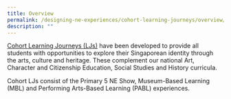 ```yaml
---
title: Overview
permalink: /designing-ne-experiences/cohort-learning-journeys/overview/
description: ""
---
```

[Cohort Learning Journeys (LJs)](https://www.opal2.moe.edu.sg/csl/s/cce-2021-main-sdcd/wiki/page/view?title=Cohort+Learning+Journeys+%28LJs%29+-+beta) have been developed to provide all students with opportunities to explore their Singaporean identity through the arts, culture and
heritage. These complement our national Art, Character and Citizenship Education, Social Studies and History curricula.

Cohort LJs consist of the Primary 5 NE Show, Museum-Based Learning (MBL) and Performing Arts-Based Learning (PABL) experiences.